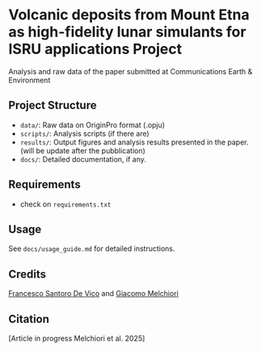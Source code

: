 # Volcanic deposits from Mount Etna as high-fidelity lunar simulants for ISRU applications Project

Analysis and raw data of the paper submitted at Communications Earth & Environment

## Project Structure
- `data/`: Raw data on OriginPro format (.opju)
- `scripts/`: Analysis scripts (if there are)
- `results/`: Output figures and analysis results presented in the paper. (will be update after the pubblication)
- `docs/`: Detailed documentation, if any.

## Requirements
- check on `requirements.txt`

## Usage
See `docs/usage_guide.md` for detailed instructions.

## Credits
[Francesco Santoro De Vico](https://www.linkedin.com/in/francesco-santoro-geo/) and 
[Giacomo Melchiori](https://www.linkedin.com/in/giacomo-melchiori-20101a17a/)

## Citation
[Article in progress Melchiori et al. 2025]
